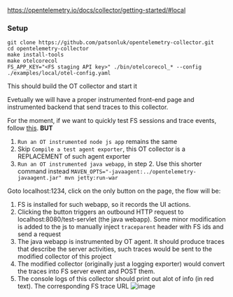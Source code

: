https://opentelemetry.io/docs/collector/getting-started/#local

### Setup
```
git clone https://github.com/patsonluk/opentelemetry-collector.git
cd opentelemetry-collector
make install-tools
make otelcorecol
FS_APP_KEY="<FS staging API key>" ./bin/otelcorecol_* --config ./examples/local/otel-config.yaml
```

This should build the OT collector and start it

Evetually we will have a proper instrumented front-end page and instrumented backend that send traces to this collector.

For the moment, if we want to quickly test FS sessions and trace events, follow [this](https://github.com/patsonluk/opentelemetry-playground/blob/main/README.md#setup). **BUT**
1. `Run an OT instrumented node js app` remains the same
2. Skip `Compile a test agent exporter`, this OT collector is a REPLACEMENT of such agent exporter
3. `Run an OT instrumented java webapp`, in step 2. Use this shorter command instead `MAVEN_OPTS="-javaagent:../opentelemetry-javaagent.jar" mvn jetty:run-war`

Goto localhost:1234, click on the only button on the page, the flow will be:
1. FS is installed for such webapp, so it records the UI actions.
2. Clicking the button triggers an outbound HTTP request to localhost:8080/test-servlet (the java webapp). Some minor modification is added to the js to manually inject `traceparent` header with FS ids and send a request
3. The java webapp is instrumented by OT agent. It should produce traces that describe the server activities, such traces would be sent to the modified collector of this project
4. The modified collector (originally just a logging exporter) would convert the traces into FS server event and POST them. 
5. The console logs of this collector should print out alot of info (in red text). The corresponding FS trace URL
![image](https://user-images.githubusercontent.com/2895902/201805194-cf75a0f8-b1c0-4cb3-abb0-981c3d062329.png)
